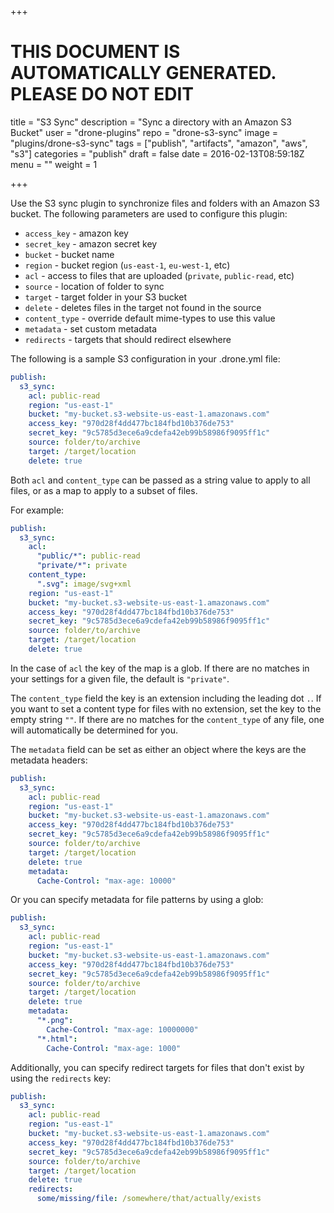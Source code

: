 +++

# THIS DOCUMENT IS AUTOMATICALLY GENERATED. PLEASE DO NOT EDIT

title = "S3 Sync"
description = "Sync a directory with an Amazon S3 Bucket"
user = "drone-plugins"
repo = "drone-s3-sync"
image = "plugins/drone-s3-sync"
tags = ["publish", "artifacts", "amazon", "aws", "s3"]
categories = "publish"
draft = false
date = 2016-02-13T08:59:18Z
menu = ""
weight = 1

+++

Use the S3 sync plugin to synchronize files and folders with an Amazon S3 bucket. The following parameters are used to configure this plugin:

* `access_key` - amazon key
* `secret_key` - amazon secret key
* `bucket` - bucket name
* `region` - bucket region (`us-east-1`, `eu-west-1`, etc)
* `acl` - access to files that are uploaded (`private`, `public-read`, etc)
* `source` - location of folder to sync
* `target` - target folder in your S3 bucket
* `delete` - deletes files in the target not found in the source
* `content_type` - override default mime-types to use this value
* `metadata` - set custom metadata
* `redirects` - targets that should redirect elsewhere

The following is a sample S3 configuration in your .drone.yml file:

```yaml
publish:
  s3_sync:
    acl: public-read
    region: "us-east-1"
    bucket: "my-bucket.s3-website-us-east-1.amazonaws.com"
    access_key: "970d28f4dd477bc184fbd10b376de753"
    secret_key: "9c5785d3ece6a9cdefa42eb99b58986f9095ff1c"
    source: folder/to/archive
    target: /target/location
    delete: true
```

Both `acl` and `content_type` can be passed as a string value to apply to all files, or as a map to apply to a subset of files.

For example:

```yaml
publish:
  s3_sync:
    acl:
      "public/*": public-read
      "private/*": private
    content_type:
      ".svg": image/svg+xml
    region: "us-east-1"
    bucket: "my-bucket.s3-website-us-east-1.amazonaws.com"
    access_key: "970d28f4dd477bc184fbd10b376de753"
    secret_key: "9c5785d3ece6a9cdefa42eb99b58986f9095ff1c"
    source: folder/to/archive
    target: /target/location
    delete: true
```

In the case of `acl` the key of the map is a glob. If there are no matches in your settings for a given file, the default is `"private"`.

The `content_type` field the key is an extension including the leading dot `.`. If you want to set a content type for files with no extension, set the key to the empty string `""`. If there are no matches for the `content_type` of any file, one will automatically be determined for you.

The `metadata` field can be set as either an object where the keys are the metadata headers:

```yaml
publish:
  s3_sync:
    acl: public-read
    region: "us-east-1"
    bucket: "my-bucket.s3-website-us-east-1.amazonaws.com"
    access_key: "970d28f4dd477bc184fbd10b376de753"
    secret_key: "9c5785d3ece6a9cdefa42eb99b58986f9095ff1c"
    source: folder/to/archive
    target: /target/location
    delete: true
    metadata:
      Cache-Control: "max-age: 10000"
```

Or you can specify metadata for file patterns by using a glob:

```yaml
publish:
  s3_sync:
    acl: public-read
    region: "us-east-1"
    bucket: "my-bucket.s3-website-us-east-1.amazonaws.com"
    access_key: "970d28f4dd477bc184fbd10b376de753"
    secret_key: "9c5785d3ece6a9cdefa42eb99b58986f9095ff1c"
    source: folder/to/archive
    target: /target/location
    delete: true
    metadata:
      "*.png":
        Cache-Control: "max-age: 10000000"
      "*.html":
        Cache-Control: "max-age: 1000"
```

Additionally, you can specify redirect targets for files that don't exist by using the `redirects` key:

```yaml
publish:
  s3_sync:
    acl: public-read
    region: "us-east-1"
    bucket: "my-bucket.s3-website-us-east-1.amazonaws.com"
    access_key: "970d28f4dd477bc184fbd10b376de753"
    secret_key: "9c5785d3ece6a9cdefa42eb99b58986f9095ff1c"
    source: folder/to/archive
    target: /target/location
    delete: true
    redirects:
      some/missing/file: /somewhere/that/actually/exists
```

